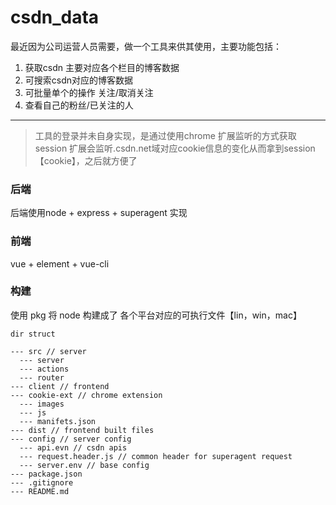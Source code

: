 # csdn_data

最近因为公司运营人员需要，做一个工具来供其使用，主要功能包括：
1. 获取csdn 主要对应各个栏目的博客数据
2. 可搜索csdn对应的博客数据
3. 可批量单个的操作 关注/取消关注
4. 查看自己的粉丝/已关注的人

----

> 工具的登录并未自身实现，是通过使用chrome 扩展监听的方式获取session
> 扩展会监听.csdn.net域对应cookie信息的变化从而拿到session【cookie】，之后就方便了

### 后端 
后端使用node + express + superagent 实现

### 前端
vue + element + vue-cli

### 构建
使用 pkg 将 node 构建成了 各个平台对应的可执行文件【lin，win，mac】

```
dir struct

--- src // server
  --- server
  --- actions
  --- router
--- client // frontend
--- cookie-ext // chrome extension
  --- images
  --- js
  --- manifets.json
--- dist // frontend built files
--- config // server config
  --- api.evn // csdn apis 
  --- request.header.js // common header for superagent request
  --- server.env // base config
--- package.json
--- .gitignore
--- README.md
```

